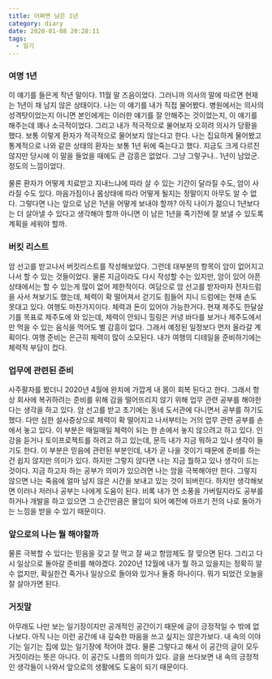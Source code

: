 ```yaml
---
title: 어쩌면 남은 1년
category: diary
date: 2020-01-08 20:28:11
tags:
  - 일기
---
```


### 여명 1년  
 이 얘기를 들은게 작년 말이다. 11월 말 즈음이었다. 그러니까 의사의 말에 따르면 현재는 1년이 채 남지 않은 상태이다. 나는 이 얘기를 내가 직접 물어봤다. 병원에서는 의사의 성격탓이었는지 아니면 본인에게는 이러한 얘기를 잘 안해주는 것이었는지, 이 얘기를 해주는데 꽤나 소극적이었다. 그리고 내가 적극적으로 물어보자 오히려 의사가 당황을 했다. 보통 이렇게 환자가 적극적으로 물어보지 않는다고 한다. 나는 집요하게 물어봤고 통계적으로 나와 같은 상태의 환자는 보통 1년 뒤에 죽는다고 했다. 지금도 크게 다르진 않지만 당시에 이 말을 들었을 때에도 큰 감흥은 없었다. 그냥 그렇구나.. 1년이 남았군. 정도의 느낌이었다.   

 물론 환자가 어떻게 치료받고 지내느냐에 따라 살 수 있는 기간이 달라질 수도, 암이 사라질 수도 있다. 마음가짐이나 몸상태에 따라 어떻게 될지는 정말이지 아무도 알 수 없다. 그렇다면 나는 앞으로 남은 1년을 어떻게 보내야 할까? 아직 나이가 젊으니 1년보다는 더 살아낼 수 있다고 생각해야 할까 아니면 이 남은 1년을 죽기전에 잘 보낼 수 있도록 계획을 세워야 할까.  

### 버킷 리스트  
 암 선고를 받고나서 버킷리스트를 작성해보았다. 그런데 대부분의 항목이 암이 없어지고 나서 할 수 있는 것들이었다. 물론 지금이라도 다시 작성할 수는 있지만, 암이 있어 아픈 상태에서는 할 수 있는게 많이 없어 제한적이다. 여담으로 암 선고를 받자마자 전자드럼을 사서 쳐보기도 했는데, 체력이 확 떨어져서 걷기도 힘들어 지니 드럼에는 현재 손도 못대고 있다. 여행도 마찬가지이다. 체력과 돈이 있어야 가능한거다. 현재 제주도 한달살기를 목표로 제주도에 와 있는데, 체력이 안되니 힐링은 커녕 바다를 보거나 제주도에서만 먹을 수 있는 음식을 먹어도 별 감흥이 없다.  그래서 예정된 일정보다 먼저 올라갈 계획이다. 여행 준비는 은근히 체력이 많이 소모된다.  내가 여행의 디테일을 준비하기에는 체력적 부담이 컸다.  

### 업무에 관련된 준비  
 사주팔자를 봤더니 2020년 4월에 완치에 가깝게 내 몸이 회복 된다고 한다. 그래서 항상 회사에 복귀하려는 준비를 위해 감을 떨어뜨리지 않기 위해 업무 관련 공부를 해야한다는 생각을 하고 있다. 암 선고를 받고 초기에는 동네 도서관에 다니면서 공부를 하기도 했다. 다만 심한 설사증상으로 체력이 확 떨어지고 나서부터는 거의 업무 관련 공부를 손에서 놓고 있다. 이 부분은 매일매일 체력이 되는 한 손에서 놓지 않으려고 하고 있다. 인강을 듣거나 토이프로젝트를 하려고 하고 있는데, 문득 내가 지금 뭐하고 있나 생각이 들기도 한다. 이 부분은 믿음에 관련된 부분인데, 내가 곧 나을 것이기 때문에 준비를 하는건 쉽지 않지만 의미가 있다. 하지만 그렇지 않다면 나는 지금 뭘하고 있나 생각이 드는 것이다. 지금 하고자 하는 공부가 의미가 있으려면 나는 암을 극복해야만 한다. 그렇지 않으면 나는 죽음에 얼마 남지 않은 시간을 보내고 있는 것이 되버린다. 하지만 생각해보면 이러나 저러나 공부는 나에게 도움이 된다. 비록 내가 먼 소풍을 가버릴지라도 공부를 하거나 개발을 하고 있으면 그 순간만큼은 몰입이 되어 예전에 아프기 전의 나로 돌아가는 느낌을 받을 수 있기 때문이다. 

### 앞으로의 나는 뭘 해야할까  
물론 극복할 수 있다는 믿음을 갖고 잘 먹고 잘 싸고 항암제도 잘 맞으면 된다. 그리고 다시 일상으로 돌아갈 준비를 해야겠다. 2020년 12월에 내가 뭘 하고 있을지는 정확히 알 수 없지만, 확실한건 죽거나 일상으로 돌아와 있거나 둘중 하나이다. 뭐가 되었건 오늘을 잘 살아가면 된다.  

### 거짓말
아무래도 나만 보는 일기장이지만 공개적인 공간이기 때문에 글이 긍정적일 수 밖에 없나보다. 아직 나는 이런 공간에 내 깊숙한 마음을 쓰고 싶지는 않은가보다. 내 속의 이야기는 일기는 집에 있는 일기장에 적어야 겠다. 물론 그렇다고 해서 이 공간의 글이 모두 거짓이라는 뜻은 아니다. 이 공간도 나름의 의미가 있다. 글을 쓰다보면 내 속의 긍정적인 생각들이 나와서 앞으로의 생활에도 도움이 되기 때문이다.  


